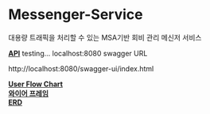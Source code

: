 # Messenger-Service
대용량 트래픽을 처리할 수 있는 MSA기반 회비 관리 메신저 서비스

[__API__](https://github.com/innovationCamp/swagger/blob/master/swagger.yaml)
testing...
localhost:8080 swagger URL 

http://localhost:8080/swagger-ui/index.html

[__User Flow Chart__](https://www.figma.com/file/8ZfGH2pZ8q3Eft5VJIsjP2/%EC%9D%B4%EB%85%B8%EC%BA%A0%EC%B5%9C%EC%A2%85?type=whiteboard&node-id=0%3A1&t=hyIOBTylmqQslWvc-1)  
[__와이어 프레임__](https://www.figma.com/file/j4b8RsE6lLowoqLKzphLuK/%EB%A9%94%EC%8B%A0%EC%A0%80-%EC%84%9C%EB%B9%84%EC%8A%A4-%EC%99%80%EC%9D%B4%EC%96%B4%ED%94%84%EB%A0%88%EC%9E%84?type=design&node-id=0%3A1&mode=design&t=pDWQ5AnMDMFjdghp-1)  
[__ERD__](https://drive.google.com/file/d/1tyw0lz4LS69rVJofofqzTM7UFXcJphMI/view?usp=sharing)  
